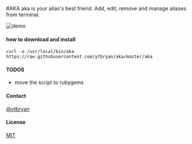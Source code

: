 #AKA
aka is your alias's best friend. Add, edit, remove and manage aliases from terminal.

![demo](gif/demo.gif)

#### how to download and install
```
curl -o /usr/local/bin/aka https://raw.githubusercontent.com/ytbryan/aka/master/aka 
```


#### TODOS
- move the script to rubygems

#### Contact
[@ytbryan](http://twitter.com/ytbryan)

#### License
[MIT ](http://www.opensource.org/licenses/MIT)
